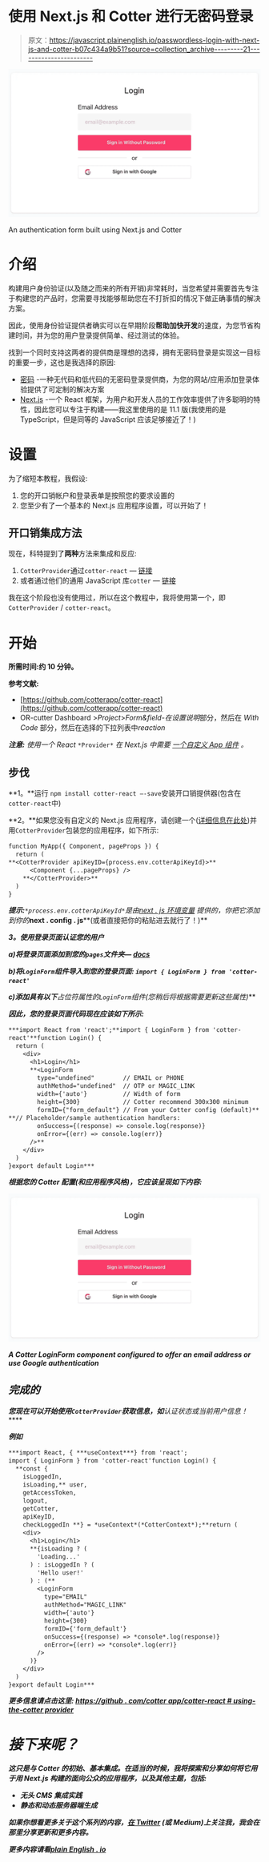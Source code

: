 # 使用 Next.js 和 Cotter 进行无密码登录

> 原文：<https://javascript.plainenglish.io/passwordless-login-with-next-js-and-cotter-b07c434a9b51?source=collection_archive---------21----------------------->

![](img/880413cf4e2ee90aa7af97aa50d48835.png)

An authentication form built using Next.js and Cotter

# 介绍

构建用户身份验证(以及随之而来的所有开销)非常耗时，当您希望并需要首先专注于构建您的产品时，您需要寻找能够帮助您在不打折扣的情况下做正确事情的解决方案。

因此，使用身份验证提供者确实可以在早期阶段**帮助加快开发**的速度，为您节省构建时间，并为您的用户登录提供简单、经过测试的体验。

找到一个同时支持这两者的提供商是理想的选择，拥有无密码登录是实现这一目标的重要一步，这也是我选择的原因:

*   [密码](https://www.cotter.app/) -一种无代码和低代码的无密码登录提供商，为您的网站/应用添加登录体验提供了可定制的解决方案
*   [Next.js](https://nextjs.org/) -一个 React 框架，为用户和开发人员的工作效率提供了许多聪明的特性，因此您可以专注于构建——我这里使用的是 11.1 版(我使用的是 TypeScript，但是同等的 JavaScript 应该足够接近了！)

# 设置

为了缩短本教程，我假设:

1.  您的开口销帐户和登录表单是按照您的要求设置的
2.  您至少有了一个基本的 Next.js 应用程序设置，可以开始了！

## 开口销集成方法

现在，科特提到了**两种**方法来集成和反应:

1.  `CotterProvider`通过`cotter-react` — [链接](https://github.com/cotterapp/cotter-react)
2.  或者通过他们的通用 JavaScript 库`cotter` — [链接](https://github.com/cotterapp/cotter-js)

我在这个阶段也没有使用过，所以在这个教程中，我将使用第一个，即`CotterProvider` / `cotter-react`。

# 开始

**所需时间:约 10 分钟。**

**参考文献:**

*   [https://github.com/cotterapp/cotter-react](https://github.com/cotterapp/cotter-react)
*   OR-cutter Dashboard >*Project*>*Form&field-*在*设置说明*部分，然后在 *With Code* 部分，然后在选择的下拉列表中*reaction*

***注意:*** *使用一个 React* `*Provider*` *在 Next.js 中需要* [*一个自定义 App 组件*](https://nextjs.org/docs/advanced-features/custom-app) *。*

## 步伐

**1。**运行
`npm install cotter-react —-save`安装开口销提供器(包含在`cotter-react`中)

**2。**如果您没有自定义的 Next.js 应用程序，请创建一个([详细信息在此处](https://nextjs.org/docs/advanced-features/custom-app))并用`CotterProvider`包装您的应用程序，如下所示:

```
function MyApp({ Component, pageProps }) {
  return (
**<CotterProvider apiKeyID={process.env.cotterApiKeyId}>**
      <Component {...pageProps} />
    **</CotterProvider>**
  )
}
```

***提示:****`*process.env.cotterApiKeyId*`*是由*[*next . js 环境变量*](https://nextjs.org/docs/api-reference/next.config.js/environment-variables) *提供的，你把它添加到你的****next . config . js****(或者直接把你的粘贴进去就行了！)**

***3。使用登录页面认证您的用户***

***a)将登录页面添加到您的`pages`文件夹— [docs](https://nextjs.org/docs/basic-features/pages)***

***b)将`LoginForm`组件导入到您的登录页面:
`import { LoginForm } from 'cotter-react'`***

***c)添加具有以下**占位符**属性的`LoginForm`组件(您稍后将根据需要更新这些属性)***

***因此，您的登录页面代码现在应该如下所示:***

```
***import React from 'react';**import { LoginForm } from 'cotter-react'**function Login() {
  return (
    <div>
      <h1>Login</h1>
      **<LoginForm
        type="undefined"        // EMAIL or PHONE
        authMethod="undefined"  // OTP or MAGIC_LINK
        width={'auto'}          // Width of form
        height={300}            // Cotter recommend 300x300 minimum
        formID={"form_default"} // From your Cotter config (default)** **// Placeholder/sample authentication handlers:
        onSuccess={(response) => console.log(response)}
        onError={(err) => console.log(err)}
      />**
    </div>
  )
}export default Login***
```

***根据您的 Cotter 配置(和应用程序风格)，它应该呈现如下内容:***

***![](img/880413cf4e2ee90aa7af97aa50d48835.png)***

***A Cotter LoginForm component configured to offer an email address or use Google authentication***

## ***完成的***

***您现在可以开始使用`CotterProvider`获取信息，如**认证状态**或**当前用户信息！*****

***例如***

```
***import React, { ***useContext***} from 'react';
import { LoginForm } from 'cotter-react'function Login() {
  **const {   
    isLoggedIn,
    isLoading,** user,
    getAccessToken,
    logout,
    getCotter,
    apiKeyID,
    checkLoggedIn **} = *useContext*(*CotterContext*);**return (
    <div>
      <h1>Login</h1>
      **{isLoading ? (
        'Loading...'
      ) : isLoggedIn ? (
        'Hello user!'
      ) : (**
        <LoginForm
          type="EMAIL"
          authMethod="MAGIC_LINK"
          width={'auto'}
          height={300}
          formID={'form_default'}
          onSuccess={(response) => *console*.log(response)}
          onError={(err) => *console*.log(err)}
        />
      )}
    </div>
  )
}export default Login***
```

***更多信息请点击这里:
[https://github . com/cotter app/cotter-react # using-the-cotter provider](https://github.com/cotterapp/cotter-react#using-the-cotterprovider)***

# ***接下来呢？***

***这只是与 Cotter 的初始、基本集成。在适当的时候，我将探索和分享如何将它用于用 Next.js 构建的面向公众的应用程序，以及其他主题，包括:***

*   ***无头 CMS 集成实践***
*   ***静态和动态服务器端生成***

***如果你想看更多关于这个系列的内容，[在 Twitter](https://twitter.com/dfjsc) (或 Medium)上关注我，我会在那里分享更新和更多内容。***

****更多内容请看*[***plain English . io***](http://plainenglish.io)***